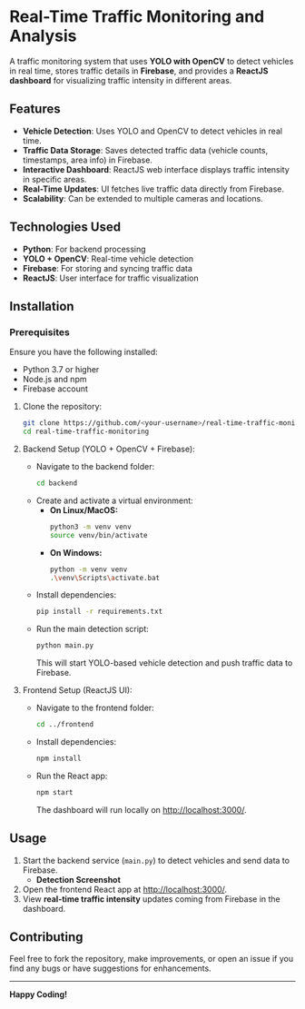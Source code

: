 # Real-Time Traffic Monitoring and Analysis

A traffic monitoring system that uses **YOLO with OpenCV** to detect vehicles in real time, stores traffic details in **Firebase**, and provides a **ReactJS dashboard** for visualizing traffic intensity in different areas.

## Features
- **Vehicle Detection**: Uses YOLO and OpenCV to detect vehicles in real time.
- **Traffic Data Storage**: Saves detected traffic data (vehicle counts, timestamps, area info) in Firebase.
- **Interactive Dashboard**: ReactJS web interface displays traffic intensity in specific areas.
- **Real-Time Updates**: UI fetches live traffic data directly from Firebase.
- **Scalability**: Can be extended to multiple cameras and locations.

## Technologies Used
- **Python**: For backend processing
- **YOLO + OpenCV**: Real-time vehicle detection
- **Firebase**: For storing and syncing traffic data
- **ReactJS**: User interface for traffic visualization

## Installation

### Prerequisites
Ensure you have the following installed:
- Python 3.7 or higher
- Node.js and npm
- Firebase account

1. Clone the repository:
    ```bash
    git clone https://github.com/<your-username>/real-time-traffic-monitoring.git
    cd real-time-traffic-monitoring
    ```
2. Backend Setup (YOLO + OpenCV + Firebase):
    - Navigate to the backend folder:
      ```bash
      cd backend
      ```
    - Create and activate a virtual environment:
      - **On Linux/MacOS:**
        ```bash
        python3 -m venv venv
        source venv/bin/activate
        ```
      - **On Windows:**
        ```bash
        python -m venv venv
        .\venv\Scripts\activate.bat
        ```
    - Install dependencies:
      ```bash
      pip install -r requirements.txt
      ```
    - Run the main detection script:
      ```bash
      python main.py
      ```
      This will start YOLO-based vehicle detection and push traffic data to Firebase.

3. Frontend Setup (ReactJS UI):
    - Navigate to the frontend folder:
      ```bash
      cd ../frontend
      ```
    - Install dependencies:
      ```bash
      npm install
      ```
    - Run the React app:
      ```bash
      npm start
      ```
      The dashboard will run locally on [http://localhost:3000/](http://localhost:3000/).

## Usage
1. Start the backend service (`main.py`) to detect vehicles and send data to Firebase.
   - **Detection Screenshot**
2. Open the frontend React app at [http://localhost:3000/](http://localhost:3000/).
3. View **real-time traffic intensity** updates coming from Firebase in the dashboard.

## Contributing
Feel free to fork the repository, make improvements, or open an issue if you find any bugs or have suggestions for enhancements.

---

**Happy Coding!**
